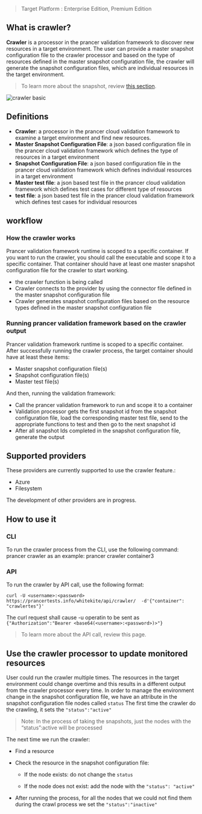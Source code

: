 > Target Platform : Enterprise Edition, Premium Edition
## What is crawler?
**Crawler** is a processor in the prancer validation framework to discover new resources in a target environment. The user can provide a master snapshot configuration file to the crawler processor and based on the type of resources defined in the master snapshot configuration file, the crawler will generate the snapshot configuration files, which are individual resources in the target environment.
> To learn more about the snapshot, review [this section](snapshots/snapshot-definition.md).

![crawler basic](../../../images/crawler-basic.jpg)

## Definitions
- **Crawler**: a processor in the prancer cloud validation framework to examine a target environment and find new resources.
- **Master Snapshot Configuration File**: a json based configuration file in the prancer cloud validation framework which defines the type of resources in a target environment
- **Snapshot Configuration File**: a json based configuration file in the prancer cloud validation framework which defines individual resources in a target environment
- **Master test file**: a json based test file in the prancer cloud validation framework which defines test cases for different type of resources
- **test file**: a json based test file in the prancer cloud validation framework which defines test cases for individual resources

## workflow 
### How the crawler works
Prancer validation framework runtime is scoped to a specific container. If you want to run the crawler, you should call the executable and scope it to a specific container. That container should have at least one master snapshot configuration file for the crawler to start working.
- the crawler function is being called
- Crawler connects to the provider by using the connector file defined in the master snapshot configuration file
- Crawler generates snapshot configuration files based on the resource types defined in the master snapshot configuration file

### Running prancer validation framework based on the crawler output
Prancer validation framework runtime is scoped to a specific container. After successfully running the crawler process, the target container should have at least these items:
- Master snapshot configuration file(s)
- Snapshot configuration file(s)
- Master test file(s)

And then, running the validation framework:
- Call the prancer validation framework to run and scope it to a container
- Validation processor gets the first snapshot id from the snapshot configuration file, load the corresponding master test file, send to the appropriate functions to test and then go to the next snapshot id
- After all snapshot Ids completed in the snapshot configuration file, generate the output

## Supported providers
These providers are currently supported to use the crawler feature.:
- Azure
- Filesystem

The development of other providers are in progress.

## How to use it
### CLI
To run the crawler process from the CLI, use the following command:
prancer crawler <name-of-the-container>
as an example:
prancer crawler container3

### API
To run the crawler by API call, use the following format:

`curl -U <username>:<password> https://prancertests.info/whitekite/api/crawler/  -d'{"container": "crawlertes"}'`

The curl request shall cause -u operatin to be sent as `{"Authorization":"Bearer <base64(<username>:<password>)>"}`

> To learn more about the API call, review this page.

## Use the crawler processor to update monitored resources
User could run the crawler multiple times. The resources in the target environment could change overtime and this results in a different output from the crawler processor every time.
In order to manage the environment change in the snapshot configuration file, we have an attribute in the snapshot configuration file nodes called `status`
The first time the crawler do the crawling, it sets the `"status":"active"`

> Note: In the process of taking the snapshots, just the nodes with the “status”:active will be processed

The next time we run the crawler:

- Find a resource

- Check the resource in the snapshot configuration file:

    - If the node exists: do not change the `status`

    - If the node does not exist: add the node with the `"status": "active"`

- After running the process, for all the nodes that we could not find them during the crawl process we set the `"status":"inactive"`

